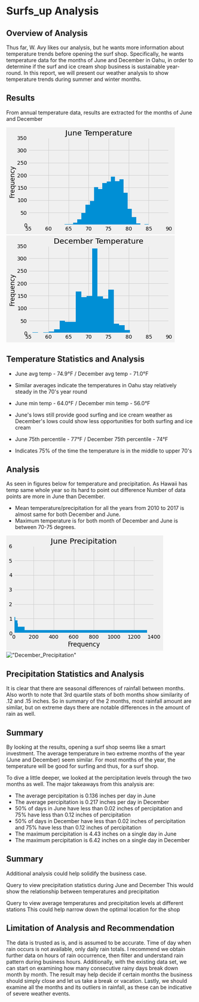 # Surfs_up Analysis

## Overview of Analysis
Thus far, W. Avy likes our analysis, but he wants more information about temperature trends before opening the surf shop. Specifically, he wants temperature data for the months of June and December in Oahu, in order to determine if the surf and ice cream shop business is sustainable year-round. In this report, we will present our weather analysis to show temperature trends during summer and winter months.

## Results

From annual temperature data, results are extracted for the months of June and December

!["June_Temperatures"](06_June_Temperatures.png)
!["December_Temperatures"](12_December_Temperatures.png)

## Temperature Statistics and Analysis

- June avg temp - 74.9°F / December avg temp - 71.0°F
- Similar averages indicate the temperatures in Oahu stay relatively steady in the 70's year round

- June min temp - 64.0°F / December min temp - 56.0°F
- June's lows still provide good surfing and ice cream weather as December's lows could show less opportunities for both surfing and ice cream

- June 75th percentile - 77°F / December 75th percentile - 74°F
- Indicates 75% of the time the temperature is in the middle to upper 70's

## Analysis

As seen in figures below for temperature and precipitation. As Hawaii has temp same whole year so its hard to point out difference Number of data points are more in June than December.

- Mean temperature/precipitation for all the years from 2010 to 2017 is almost same for both December and June.
- Maximum temperature is for both month of December and June is between 70-75 degrees.

!["June_Precipitation"](06_June_Precipitations.png)
!["December_Precipitation"](12_December_Precipitationssssssssssssssssssssssssssssssss.png)

## Precipitation Statistics and Analysis

It is clear that there are seasonal differences of rainfall between months.
Also worth to note that 3rd quartile stats of both months show similarity of .12 and .15 inches.
So in summary of the 2 months, most rainfall amount are similar, but on extreme days there are notable differences in the amount of rain as well.

## Summary

By looking at the results, opening a surf shop seems like a smart investment. The average temperature in two extreme months of the year (June and December) seem similar. For most months of the year, the temperature will be good for surfing and thus, for a surf shop.

To dive a little deeper, we looked at the percipitation levels through the two months as well. The major takeaways from this analysis are:

- The average percipitation is 0.136 inches per day in June
- The average percipitation is 0.217 inches per day in December
- 50% of days in June have less than 0.02 inches of percipitation and 75% have less than 0.12 inches of percipitation
- 50% of days in December have less than 0.02 inches of percipitation and 75% have less than 0.12 inches of percipitation
- The maximum percipitation is 4.43 inches on a single day in June
- The maximum percipitation is 6.42 inches on a single day in December


## Summary
Additional analysis could help solidify the business case.

Query to view precipitation statistics during June and December
This would show the relationship between temperatures and precipitation

Query to view average temperatures and precipitation levels at different stations
This could help narrow down the optimal location for the shop


## Limitation of Analysis and Recommendation
The data is trusted as is, and is assumed to be accurate.
Time of day when rain occurs is not available, only daily rain totals.
I recommend we obtain further data on hours of rain occurrence, then filter and understand rain pattern during business hours.
Additionally, with the existing data set, we can start on examining how many consecutive rainy days break down month by month. The result may help decide if certain months the business should simply close and let us take a break or vacation.
Lastly, we should examine all the months and its outliers in rainfall, as these can be indicative of severe weather events.
